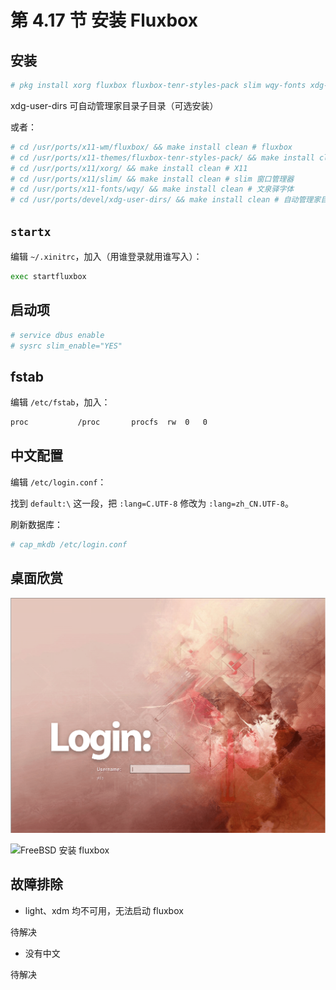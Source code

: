 # 第 4.17 节 安装 Fluxbox

## 安装

```sh
# pkg install xorg fluxbox fluxbox-tenr-styles-pack slim wqy-fonts xdg-user-dirs
```

xdg-user-dirs 可自动管理家目录子目录（可选安装）

或者：

```sh
# cd /usr/ports/x11-wm/fluxbox/ && make install clean # fluxbox
# cd /usr/ports/x11-themes/fluxbox-tenr-styles-pack/ && make install clean # fluxbox 主题 配置工具，未作为依赖包安装，包含语言包，但是没中文
# cd /usr/ports/x11/xorg/ && make install clean # X11
# cd /usr/ports/x11/slim/ && make install clean # slim 窗口管理器
# cd /usr/ports/x11-fonts/wqy/ && make install clean # 文泉驿字体
# cd /usr/ports/devel/xdg-user-dirs/ && make install clean # 自动管理家目录子目录
```


## `startx`

编辑 `~/.xinitrc`，加入（用谁登录就用谁写入）：

```sh
exec startfluxbox
```

## 启动项

```sh
# service dbus enable
# sysrc slim_enable="YES"
```

## fstab

编辑 `/etc/fstab`，加入：

```sh
proc           /proc       procfs  rw  0   0
```

## 中文配置


编辑 `/etc/login.conf`：

找到 `default:\` 这一段，把 `:lang=C.UTF-8` 修改为 `:lang=zh_CN.UTF-8`。

刷新数据库：

```sh
# cap_mkdb /etc/login.conf
```

## 桌面欣赏

![FreeBSD 安装 fluxbox](../.gitbook/assets/fluxbox1.png)

![FreeBSD 安装 fluxbox](../.gitbook/assets/fluxbox2.png)

## 故障排除

- light、xdm 均不可用，无法启动 fluxbox

待解决

- 没有中文

待解决
